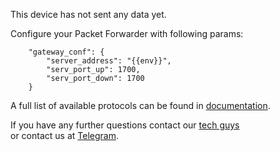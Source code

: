 
This device has not sent any data yet.

Configure your Packet Forwarder with following params:

```
    "gateway_conf": {
        "server_address": "{{env}}",
        "serv_port_up": 1700,
        "serv_port_down": 1700
    }   
```

A full list of available protocols can be found in [documentation](https://rightech.io/developers/objects/protocol/).

If you have any further questions contact our [tech guys](mailto:development@rightech.io?subject=Telematic%20protocols&body=Im%20interested%20in%20lora%20devices)  
or contact us at [Telegram](https://t.me/rightech_iot).
